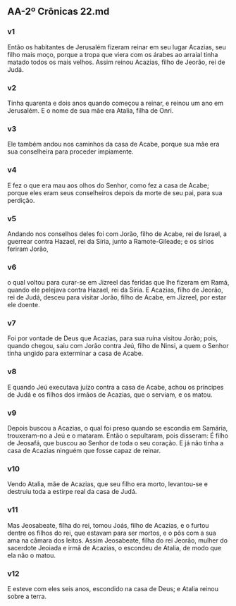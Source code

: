 ## AA-2º Crônicas 22.md
### v1
 Então os habitantes de Jerusalém fizeram reinar em seu lugar Acazias, seu filho mais moço, porque a tropa que viera com os árabes ao arraial tinha matado todos os mais velhos. Assim reinou Acazias, filho de Jeorão, rei de Judá.
### v2
 Tinha quarenta e dois anos quando começou a reinar, e reinou um ano em Jerusalém. E o nome de sua mãe era Atalia, filha de Onri.
### v3
 Ele também andou nos caminhos da casa de Acabe, porque sua mãe era sua conselheira para proceder impiamente.
### v4
 E fez o que era mau aos olhos do Senhor, como fez a casa de Acabe; porque eles eram seus conselheiros depois da morte de seu pai, para sua perdição.
### v5
 Andando nos conselhos deles foi com Jorão, filho de Acabe, rei de Israel, a guerrear contra Hazael, rei da Síria, junto a Ramote-Gileade; e os sírios feriram Jorão,
### v6
 o qual voltou para curar-se em Jizreel das feridas que lhe fizeram em Ramá, quando ele pelejava contra Hazael, rei da Síria. E Acazias, filho de Jeorão, rei de Judá, desceu para visitar Jorão, filho de Acabe, em Jizreel, por estar ele doente.
### v7
 Foi por vontade de Deus que Acazias, para sua ruína visitou Jorão; pois, quando chegou, saiu com Jorão contra Jeú, filho de Ninsi, a quem o Senhor tinha ungido para exterminar a casa de Acabe.
### v8
 E quando Jeú executava juízo contra a casa de Acabe, achou os príncipes de Judá e os filhos dos irmãos de Acazias, que o serviam, e os matou.
### v9
 Depois buscou a Acazias, o qual foi preso quando se escondia em Samária, trouxeram-no a Jeú e o mataram. Então o sepultaram, pois disseram: É filho de Jeosafá, que buscou ao Senhor de toda o seu coração. E já não tinha a casa de Acazias ninguém que fosse capaz de reinar.
### v10
 Vendo Atalia, mãe de Acazias, que seu filho era morto, levantou-se e destruiu toda a estirpe real da casa de Judá.
### v11
 Mas Jeosabeate, filha do rei, tomou Joás, filho de Acazias, e o furtou dentre os filhos do rei, que estavam para ser mortos, e o pôs com a sua ama na câmara dos leitos. Assim Jeosabeate, filha do rei Jeorão, mulher do sacerdote Jeoiada e irmã de Acazias, o escondeu de Atalia, de modo que ela não o matou.
### v12
 E esteve com eles seis anos, escondido na casa de Deus; e Atalia reinou sobre a terra.
